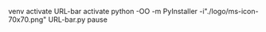 venv activate URL-bar
activate
python -OO -m PyInstaller -i"./logo/ms-icon-70x70.png" URL-bar.py
pause
